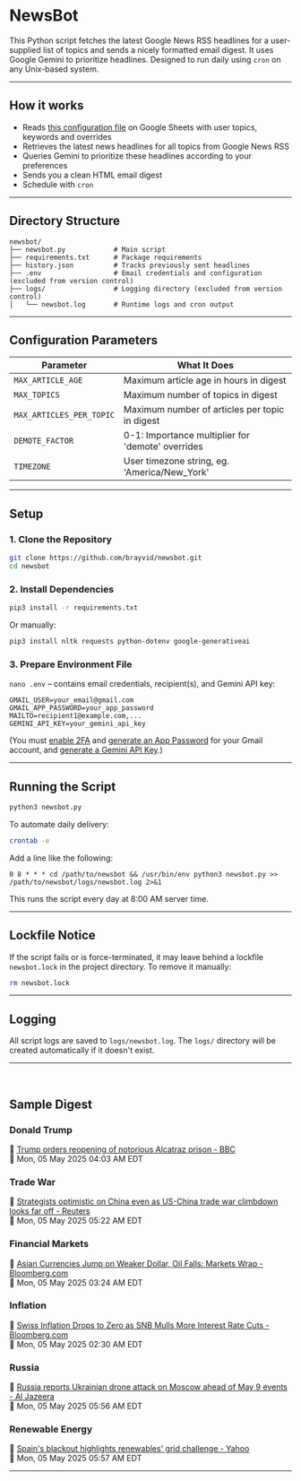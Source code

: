 # NewsBot

This Python script fetches the latest Google News RSS headlines for a user-supplied list of topics and sends a nicely formatted email digest. It uses Google Gemini to prioritize headlines. Designed to run daily using `cron` on any Unix-based system.

---

## How it works

- Reads [this configuration file](https://docs.google.com/spreadsheets/d/1OjpsQEnrNwcXEWYuPskGRA5Jf-U8e_x0x3j2CKJualg/edit?usp=sharing) on Google Sheets with user topics, keywords and overrides
- Retrieves the latest news headlines for all topics from Google News RSS
- Queries Gemini to prioritize these headlines according to your preferences
- Sends you a clean HTML email digest
- Schedule with `cron`

---

## Directory Structure

```plaintext
newsbot/
├── newsbot.py            # Main script
├── requirements.txt      # Package requirements
├── history.json          # Tracks previously sent headlines
├── .env                  # Email credentials and configuration (excluded from version control)
├── logs/                 # Logging directory (excluded from version control)
│   └── newsbot.log       # Runtime logs and cron output
```

---

## Configuration Parameters

| Parameter                  | What It Does |
|---------------------------|--------------|
| `MAX_ARTICLE_AGE`         | Maximum article age in hours in digest |
| `MAX_TOPICS`              | Maximum number of topics in digest |
| `MAX_ARTICLES_PER_TOPIC`  | Maximum number of articles per topic in digest |
| `DEMOTE_FACTOR`           | 0-1: Importance multiplier for 'demote' overrides |
| `TIMEZONE`                | User timezone string, eg. 'America/New_York' |

---

## Setup

### 1. Clone the Repository

```bash
git clone https://github.com/brayvid/newsbot.git
cd newsbot
```

### 2. Install Dependencies

```bash
pip3 install -r requirements.txt
```

Or manually:

```bash
pip3 install nltk requests python-dotenv google-generativeai
```


### 3. Prepare Environment File

`nano .env` – contains email credentials, recipient(s), and Gemini API key:

```env
GMAIL_USER=your_email@gmail.com
GMAIL_APP_PASSWORD=your_app_password
MAILTO=recipient1@example.com,...
GEMINI_API_KEY=your_gemini_api_key
```

(You must [enable 2FA](https://myaccount.google.com/security) and [generate an App Password](https://support.google.com/accounts/answer/185833) for your Gmail account, and [generate a Gemini API Key](https://ai.google.dev/gemini-api/docs/api-key).)


---

## Running the Script

```bash
python3 newsbot.py
```

To automate daily delivery:

```bash
crontab -e
```

Add a line like the following:

```cron
0 8 * * * cd /path/to/newsbot && /usr/bin/env python3 newsbot.py >> /path/to/newsbot/logs/newsbot.log 2>&1
```

This runs the script every day at 8:00 AM server time.

---

## Lockfile Notice

If the script fails or is force-terminated, it may leave behind a lockfile `newsbot.lock` in the project directory. To remove it manually:

```bash
rm newsbot.lock
```

---

## Logging

All script logs are saved to `logs/newsbot.log`. The `logs/` directory will be created automatically if it doesn't exist.

---
<br>

## Sample Digest

<h3>Donald Trump</h3>
<p>📰 <a href="https://www.bbc.com/news/articles/cze17n02gego">Trump orders reopening of notorious Alcatraz prison - BBC</a><br>
📅 Mon, 05 May 2025 04:03 AM EDT</p>

<h3>Trade War</h3>
<p>📰 <a href="https://www.reuters.com/business/finance/strategists-optimistic-china-even-us-china-trade-war-climbdown-looks-far-off-2025-05-05/">Strategists optimistic on China even as US-China trade war climbdown looks far off - Reuters</a><br>
📅 Mon, 05 May 2025 05:22 AM EDT</p>

<h3>Financial Markets</h3>
<p>📰 <a href="https://www.bloomberg.com/news/articles/2025-05-04/oil-slumps-after-opec-agrees-another-supply-surge-markets-wrap">Asian Currencies Jump on Weaker Dollar, Oil Falls: Markets Wrap - Bloomberg.com</a><br>
📅 Mon, 05 May 2025 03:24 AM EDT</p>

<h3>Inflation</h3>
<p>📰 <a href="https://www.bloomberg.com/news/articles/2025-05-05/swiss-inflation-drops-to-zero-as-snb-mulls-more-rate-cuts">Swiss Inflation Drops to Zero as SNB Mulls More Interest Rate Cuts - Bloomberg.com</a><br>
📅 Mon, 05 May 2025 02:30 AM EDT</p>

<h3>Russia</h3>
<p>📰 <a href="https://www.aljazeera.com/news/2025/5/5/russia-reports-ukrainian-drone-attack-on-moscow-before-may-9-events">Russia reports Ukrainian drone attack on Moscow ahead of May 9 events - Al Jazeera</a><br>
📅 Mon, 05 May 2025 05:56 AM EDT</p>

<h3>Renewable Energy</h3>
<p>📰 <a href="https://www.yahoo.com/news/spains-blackout-highlights-renewables-grid-095751267.html">Spain's blackout highlights renewables' grid challenge - Yahoo</a><br>
📅 Mon, 05 May 2025 05:57 AM EDT</p>

<hr>